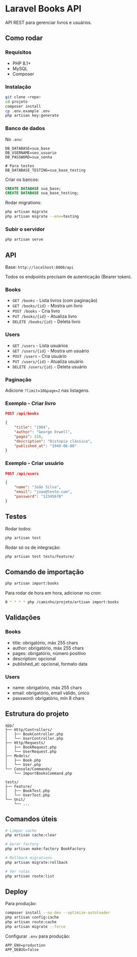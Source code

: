 # Laravel Books API

API REST para gerenciar livros e usuários.

## Como rodar

### Requisitos
- PHP 8.1+
- MySQL
- Composer

### Instalação

```bash
git clone <repo>
cd projeto
composer install
cp .env.example .env
php artisan key:generate
```

### Banco de dados

No `.env`:
```
DB_DATABASE=sua_base
DB_USERNAME=seu_usuario
DB_PASSWORD=sua_senha

# Para testes
DB_DATABASE_TESTING=sua_base_testing
```

Criar os bancos:
```sql
CREATE DATABASE sua_base;
CREATE DATABASE sua_base_testing;
```

Rodar migrations:
```bash
php artisan migrate
php artisan migrate --env=testing
```

### Subir o servidor
```bash
php artisan serve
```

## API

Base: `http://localhost:8000/api`

Todos os endpoints precisam de autenticação (Bearer token).

### Books
- `GET /books` - Lista livros (com paginação)
- `GET /books/{id}` - Mostra um livro
- `POST /books` - Cria livro
- `PUT /books/{id}` - Atualiza livro
- `DELETE /books/{id}` - Deleta livro

### Users  
- `GET /users` - Lista usuários
- `GET /users/{id}` - Mostra um usuário
- `POST /users` - Cria usuário
- `PUT /users/{id}` - Atualiza usuário
- `DELETE /users/{id}` - Deleta usuário

### Paginação
Adicione `?limit=10&page=2` nas listagens.

### Exemplo - Criar livro
```json
POST /api/books

{
    "title": "1984",
    "author": "George Orwell", 
    "pages": 328,
    "description": "Distopia clássica",
    "published_at": "1949-06-08"
}
```

### Exemplo - Criar usuário
```json
POST /api/users

{
    "name": "João Silva",
    "email": "joao@teste.com",
    "password": "12345678"
}
```

## Testes

Rodar todos:
```bash
php artisan test
```

Rodar só os de integração:
```bash
php artisan test tests/Feature/
```

## Comando de importação

```bash
php artisan import:books
```

Para rodar de hora em hora, adicionar no cron:
```bash
0 * * * * php /caminho/projeto/artisan import:books
```

## Validações

### Books
- title: obrigatório, máx 255 chars
- author: obrigatório, máx 255 chars  
- pages: obrigatório, número positivo
- description: opcional
- published_at: opcional, formato data

### Users
- name: obrigatório, máx 255 chars
- email: obrigatório, email válido, único
- password: obrigatório, mín 8 chars

## Estrutura do projeto

```
app/
├── Http/Controllers/
│   ├── BookController.php
│   └── UserController.php
├── Http/Requests/
│   ├── BookRequest.php
│   └── UserRequest.php
├── Models/
│   ├── Book.php
│   └── User.php
└── Console/Commands/
    └── ImportBooksCommand.php

tests/
├── Feature/
│   ├── BookTest.php
│   └── UserTest.php
└── Unit/
    └── ...
```

## Comandos úteis

```bash
# Limpar cache
php artisan cache:clear

# Gerar factory
php artisan make:factory BookFactory

# Rollback migrations  
php artisan migrate:rollback

# Ver rotas
php artisan route:list
```

## Deploy

Para produção:
```bash
composer install --no-dev --optimize-autoloader
php artisan config:cache
php artisan route:cache
php artisan migrate --force
```

Configurar `.env` para produção:
```
APP_ENV=production
APP_DEBUG=false
```